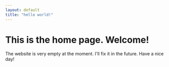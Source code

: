 ```yaml
---
layout: default
title: "hello world!"
---
```


# This is the home page. Welcome!
The website is very empty at the moment. I'll fix it in the future. Have a nice day!